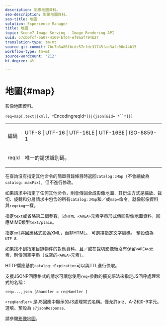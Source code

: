 ```yaml
---
description: 影像地圖資料。
seo-description: 影像地圖資料。
seo-title: 地圖
solution: Experience Manager
title: 地圖
topic: Scene7 Image Serving - Image Rendering API
uuid: 57cb0fcf-5a07-4109-bfd4-ef9aaf794b27
translation-type: tm+mt
source-git-commit: 7bc7b3a86fbcdc57cfdc31745fae3afc06e44b15
workflow-type: tm+mt
source-wordcount: '212'
ht-degree: 4%

---
```



# 地圖{#map}

影像地圖資料。

`req=map[,text|{xml[, *`EncodingreqId`*]}|{json[&id= *``*]}]`

<table id="simpletable_10F2152FDF33411491FBBAFD173CA5ED"> 
 <tr class="strow"> 
  <td class="stentry"> <p><span class="codeph"><span class="varname"> 編碼</span></span> </p> </td> 
  <td class="stentry"> <p><span class="codeph"> UTF-8 | UTF-16 | UTF-16LE | UTF-16BE | ISO-8859-1</span> </p></td> 
 </tr> 
 <tr class="strow"> 
  <td class="stentry"> <p><span class="codeph"><span class="varname"> reqId</span></span> </p></td> 
  <td class="stentry"> <p>唯一的請求識別碼。 </p></td> 
 </tr> 
</table>

在查詢沒有指定其他命令的簡單目錄條目時返回`catalog::Map`（不會縮放為`catalog::maxPix`），但不進行修改。

如果請求中指定了任何其他命令，則會傳回合成影像地圖，其衍生方式是縮放、裁切、旋轉和分層請求中包含的所有`catalog::Map`和／或`map=`命令，就像影像資料與`req=img`一樣。

指定`text`或省略第二個參數，以`HTML <AREA>`元素字串形式傳回影像地圖資料，回應MIME類型`text/plain`。

指定`xml`將回應格式設為XML，而非HTML。 可選擇指定文字編碼。 預設值為 `UTF-8`.

如果找不到指定目錄物件的對應資料，且／或在裁切影像後沒有保留`<AREA>`元素，則傳回空字串（或空的`<AREA>`元素）。

HTTP響應基於`catalog::Expiration`可以與TTL進行快取。

支援JSONP回應格式的請求可讓您使用`req=`參數的擴充語法來指定JS回呼處理常式的名稱：

`req=...,json [&handler = reqHandler ]`

`<reqHandler>` 是JS回應中顯示的JS處理常式名稱。僅允許a-z、A-Z和0-9字元。 選填。預設為 `s7jsonResponse`.

請參閱[影像地圖](../../../../../../is-api/http-ref/image-serving-api-ref/c-http-protocol-reference/c-syntax-and-features/r-image-maps.md#reference-ff7d1bac2a064104b0c508a81316fdab)。
